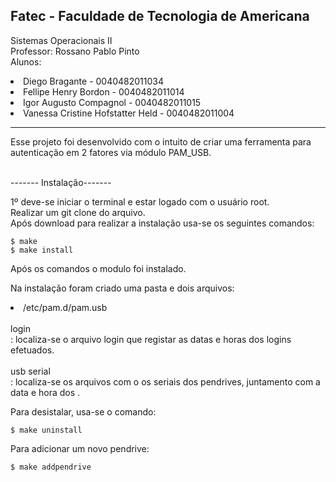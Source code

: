 <h2>Fatec - Faculdade de Tecnologia de Americana</h2>

Sistemas Operacionais II<br>
Professor: Rossano Pablo Pinto<br>
Alunos: 
        <li>Diego Bragante - 0040482011034</li>
        <li>Fellipe Henry Bordon - 0040482011014</li>
        <li>Igor Augusto Compagnol - 0040482011015 </li>
        <li>Vanessa Cristine Hofstatter Held  - 0040482011004</li>
<hr>

Esse projeto foi desenvolvido com o intuito de criar uma ferramenta para autenticação em 2 fatores via módulo PAM_USB.
<br>

<br> ------- Instalação-------<br>

1º deve-se iniciar o terminal e estar logado com o usuário root.<br>
Realizar um git clone do arquivo.<br>
Após download para realizar a instalação usa-se os seguintes comandos:<br>

    $ make
    $ make install

Após os comandos o modulo foi instalado.<br>

Na instalação foram criado uma pasta e dois arquivos:
    <br><li> /etc/pam.d/pam.usb</li> 
    <br>login<br>: localiza-se o arquivo login que registar as datas e horas dos logins efetuados.<br>
    <br>usb serial<br>: localiza-se os arquivos com o os seriais dos pendrives, juntamento com a data e hora dos .
        

Para desistalar, usa-se o comando:

    $ make uninstall

Para adicionar um novo pendrive:

    $ make addpendrive


